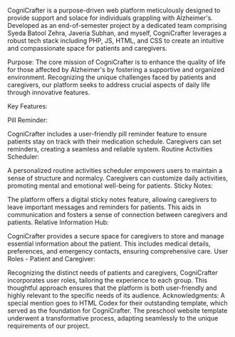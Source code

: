 CogniCrafter is a purpose-driven web platform meticulously designed to provide support and solace for individuals grappling with Alzheimer's. Developed as an end-of-semester project by a dedicated team comprising Syeda Batool Zehra, Javeria Subhan, and myself, CogniCrafter leverages a robust tech stack including PHP, JS, HTML, and CSS to create an intuitive and compassionate space for patients and caregivers.

Purpose:
The core mission of CogniCrafter is to enhance the quality of life for those affected by Alzheimer's by fostering a supportive and organized environment. Recognizing the unique challenges faced by patients and caregivers, our platform seeks to address crucial aspects of daily life through innovative features.

Key Features:

Pill Reminder:

CogniCrafter includes a user-friendly pill reminder feature to ensure patients stay on track with their medication schedule. Caregivers can set reminders, creating a seamless and reliable system.
Routine Activities Scheduler:

A personalized routine activities scheduler empowers users to maintain a sense of structure and normalcy. Caregivers can customize daily activities, promoting mental and emotional well-being for patients.
Sticky Notes:

The platform offers a digital sticky notes feature, allowing caregivers to leave important messages and reminders for patients. This aids in communication and fosters a sense of connection between caregivers and patients.
Relative Information Hub:

CogniCrafter provides a secure space for caregivers to store and manage essential information about the patient. This includes medical details, preferences, and emergency contacts, ensuring comprehensive care.
User Roles - Patient and Caregiver:

Recognizing the distinct needs of patients and caregivers, CogniCrafter incorporates user roles, tailoring the experience to each group. This thoughtful approach ensures that the platform is both user-friendly and highly relevant to the specific needs of its audience.
Acknowledgments:
A special mention goes to HTML Codex for their outstanding template, which served as the foundation for CogniCrafter. The preschool website template underwent a transformative process, adapting seamlessly to the unique requirements of our project.
